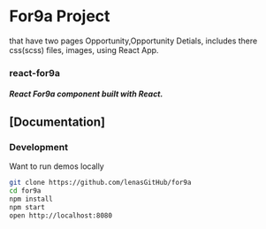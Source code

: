 # For9a Project

that have two pages Opportunity,Opportunity Detials, includes there css(scss) files, images, using React App.

### react-for9a

##### React For9a component built with React.

## [Documentation]

### Development

Want to run demos locally

```bash
git clone https://github.com/lenasGitHub/for9a
cd for9a
npm install
npm start
open http://localhost:8080
```

